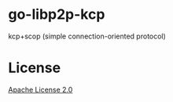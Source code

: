 # go-libp2p-kcp

kcp+scop (simple connection-oriented protocol)

# License

[Apache License 2.0](./LICENSE)